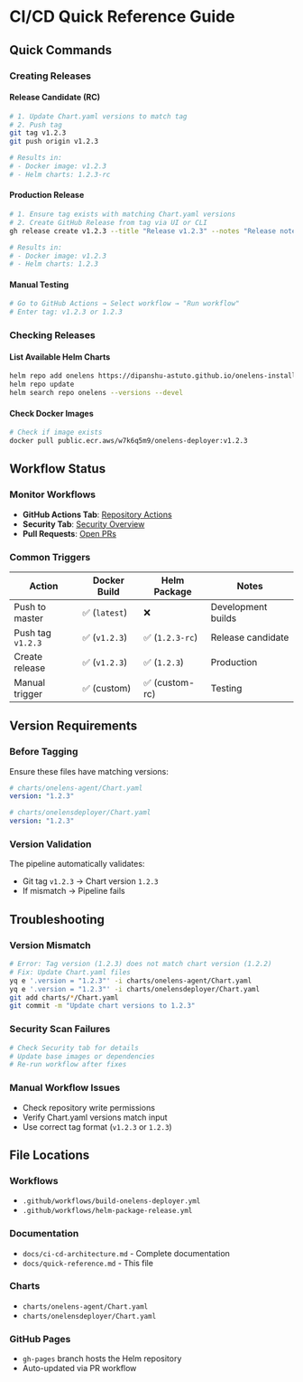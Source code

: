 # CI/CD Quick Reference Guide

## Quick Commands

### Creating Releases

#### Release Candidate (RC)
```bash
# 1. Update Chart.yaml versions to match tag
# 2. Push tag
git tag v1.2.3
git push origin v1.2.3

# Results in:
# - Docker image: v1.2.3
# - Helm charts: 1.2.3-rc
```

#### Production Release
```bash
# 1. Ensure tag exists with matching Chart.yaml versions
# 2. Create GitHub Release from tag via UI or CLI
gh release create v1.2.3 --title "Release v1.2.3" --notes "Release notes here"

# Results in:
# - Docker image: v1.2.3  
# - Helm charts: 1.2.3
```

#### Manual Testing
```bash
# Go to GitHub Actions → Select workflow → "Run workflow"
# Enter tag: v1.2.3 or 1.2.3
```

### Checking Releases

#### List Available Helm Charts
```bash
helm repo add onelens https://dipanshu-astuto.github.io/onelens-installation-scripts/
helm repo update
helm search repo onelens --versions --devel
```

#### Check Docker Images
```bash
# Check if image exists
docker pull public.ecr.aws/w7k6q5m9/onelens-deployer:v1.2.3
```

## Workflow Status

### Monitor Workflows
- **GitHub Actions Tab**: [Repository Actions](../../actions)
- **Security Tab**: [Security Overview](../../security)
- **Pull Requests**: [Open PRs](../../pulls)

### Common Triggers

| Action | Docker Build | Helm Package | Notes |
|--------|-------------|-------------|-------|
| Push to master | ✅ (`latest`) | ❌ | Development builds |
| Push tag `v1.2.3` | ✅ (`v1.2.3`) | ✅ (`1.2.3-rc`) | Release candidate |
| Create release | ✅ (`v1.2.3`) | ✅ (`1.2.3`) | Production |
| Manual trigger | ✅ (custom) | ✅ (custom-rc) | Testing |

## Version Requirements

### Before Tagging
Ensure these files have matching versions:

```yaml
# charts/onelens-agent/Chart.yaml
version: "1.2.3"

# charts/onelensdeployer/Chart.yaml  
version: "1.2.3"
```

### Version Validation
The pipeline automatically validates:
- Git tag `v1.2.3` → Chart version `1.2.3`
- If mismatch → Pipeline fails

## Troubleshooting

### Version Mismatch
```bash
# Error: Tag version (1.2.3) does not match chart version (1.2.2)
# Fix: Update Chart.yaml files
yq e '.version = "1.2.3"' -i charts/onelens-agent/Chart.yaml
yq e '.version = "1.2.3"' -i charts/onelensdeployer/Chart.yaml
git add charts/*/Chart.yaml
git commit -m "Update chart versions to 1.2.3"
```

### Security Scan Failures
```bash
# Check Security tab for details
# Update base images or dependencies
# Re-run workflow after fixes
```

### Manual Workflow Issues
- Check repository write permissions
- Verify Chart.yaml versions match input
- Use correct tag format (`v1.2.3` or `1.2.3`)

## File Locations

### Workflows
- `.github/workflows/build-onelens-deployer.yml`
- `.github/workflows/helm-package-release.yml`

### Documentation
- `docs/ci-cd-architecture.md` - Complete documentation
- `docs/quick-reference.md` - This file

### Charts
- `charts/onelens-agent/Chart.yaml`
- `charts/onelensdeployer/Chart.yaml`

### GitHub Pages
- `gh-pages` branch hosts the Helm repository
- Auto-updated via PR workflow
